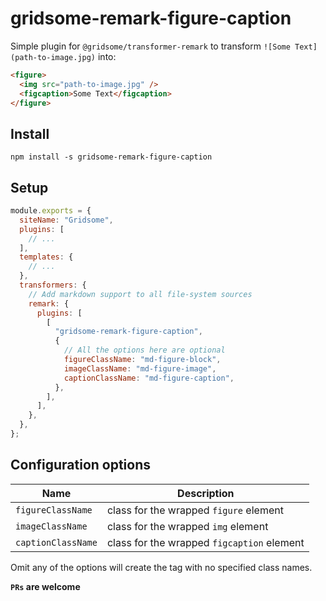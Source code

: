 # gridsome-remark-figure-caption

Simple plugin for `@gridsome/transformer-remark` to transform `![Some Text](path-to-image.jpg)` into:

```html
<figure>
  <img src="path-to-image.jpg" />
  <figcaption>Some Text</figcaption>
</figure>
```

## Install

```
npm install -s gridsome-remark-figure-caption
```

## Setup

```js
module.exports = {
  siteName: "Gridsome",
  plugins: [
    // ...
  ],
  templates: {
    // ...
  },
  transformers: {
    // Add markdown support to all file-system sources
    remark: {
      plugins: [
        [
          "gridsome-remark-figure-caption",
          {
            // All the options here are optional
            figureClassName: "md-figure-block",
            imageClassName: "md-figure-image",
            captionClassName: "md-figure-caption",
          },
        ],
      ],
    },
  },
};
```

## Configuration options

| Name               | Description                                |
| ------------------ | ------------------------------------------ |
| `figureClassName`  | class for the wrapped `figure` element     |
| `imageClassName`   | class for the wrapped `img` element        |
| `captionClassName` | class for the wrapped `figcaption` element |

Omit any of the options will create the tag with no specified class names.

**`PRs` are welcome**
